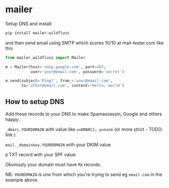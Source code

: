 # mailer 

Setup DNS and install:

```bash
pip install mailer-wildfluss
```

and then send email using SMTP which scores 10/10 at mail-tester.com like this

```python 
from mailer_wildfluss import Mailer

m = Mailer(host='smtp.google.com', port=465,
           user='your@email.com', password='secret')

m.send(subject='Ping?', from_='your@email.com',
       to='other@email.com', content='Hello, world')
```

## How to setup DNS 

Add these records to your DNS to make Spamassassin, Google and others happy:

`_dmarc.YOURDOMAIN` with value like `v=DMARC1; p=none` (or more strict - TODO: link ) 

`mail._domainkey.YOURDOMAIN` with your DKIM value 

`@` TXT record with your SPF value 

Obviously your domain must have `MX` records.

NB: `YOURDOMAIN` is one from which you're trying to send eg `email.com` in the example above.